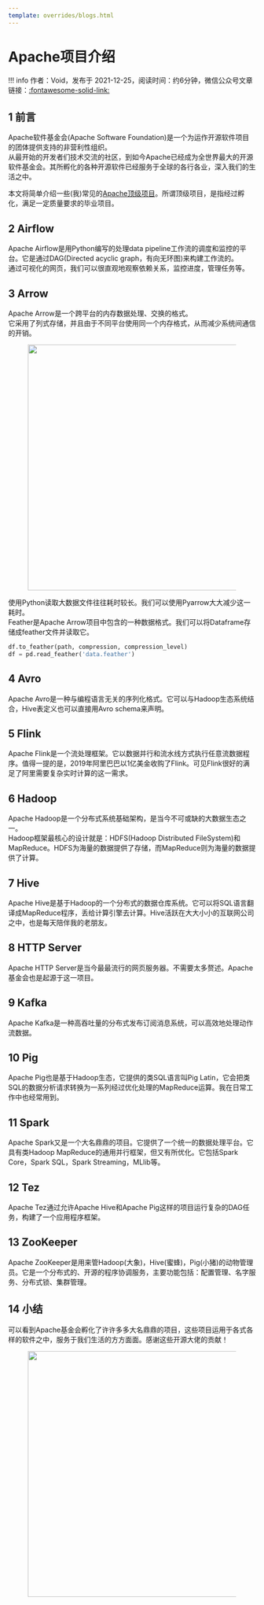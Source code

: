 ```yaml
---
template: overrides/blogs.html
---
```


# Apache项目介绍

!!! info
    作者：Void，发布于 2021-12-25，阅读时间：约6分钟，微信公众号文章链接：[:fontawesome-solid-link:](https://mp.weixin.qq.com/s/4Epc4KbWO_BY3h0bHl_-og)

## 1 前言

Apache软件基金会(Apache Software Foundation)是一个为运作开源软件项目的团体提供支持的非营利性组织。  
从最开始的开发者们技术交流的社区，到如今Apache已经成为全世界最大的开源软件基金会。其所孵化的各种开源软件已经服务于全球的各行各业，深入我们的生活之中。

本文将简单介绍一些(我)常见的[Apache顶级项目](https://projects.apache.org/projects.html?committee 'Apache顶级项目一览')。所谓顶级项目，是指经过孵化，满足一定质量要求的毕业项目。

## 2 Airflow

Apache Airflow是用Python编写的处理data pipeline工作流的调度和监控的平台。它是通过DAG(Directed acyclic graph，有向无环图)来构建工作流的。  
通过可视化的网页，我们可以很直观地观察依赖关系，监控进度，管理任务等。

## 3 Arrow

Apache Arrow是一个跨平台的内存数据处理、交换的格式。  
它采用了列式存储，并且由于不同平台使用同一个内存格式，从而减少系统间通信的开销。

<figure>
  <img src="https://cdn.jsdelivr.net/gh/BulletTech2021/Pics/img/apache1.jpg" width="500" />
</figure>

使用Python读取大数据文件往往耗时较长。我们可以使用Pyarrow大大减少这一耗时。  
Feather是Apache Arrow项目中包含的一种数据格式。我们可以将Dataframe存储成feather文件并读取它。

```python
df.to_feather(path, compression, compression_level)
df = pd.read_feather('data.feather')
```

## 4 Avro

Apache Avro是一种与编程语言无关的序列化格式。它可以与Hadoop生态系统结合，Hive表定义也可以直接用Avro schema来声明。

## 5 Flink 

Apache Flink是一个流处理框架。它以数据并行和流水线方式执行任意流数据程序。值得一提的是，2019年阿里巴巴以1亿美金收购了Flink。可见Flink很好的满足了阿里需要复杂实时计算的这一需求。

## 6 Hadoop

Apache Hadoop是一个分布式系统基础架构，是当今不可或缺的大数据生态之一。  
Hadoop框架最核心的设计就是：HDFS(Hadoop Distributed FileSystem)和MapReduce。HDFS为海量的数据提供了存储，而MapReduce则为海量的数据提供了计算。

## 7 Hive

Apache Hive是基于Hadoop的一个分布式的数据仓库系统。它可以将SQL语言翻译成MapReduce程序，丢给计算引擎去计算。Hive活跃在大大小小的互联网公司之中，也是每天陪伴我的老朋友。

## 8 HTTP Server

Apache HTTP Server是当今最最流行的网页服务器。不需要太多赘述。Apache基金会也是起源于这一项目。

## 9 Kafka

Apache Kafka是一种高吞吐量的分布式发布订阅消息系统，可以高效地处理动作流数据。

## 10 Pig

Apache Pig也是基于Hadoop生态，它提供的类SQL语言叫Pig Latin，它会把类SQL的数据分析请求转换为一系列经过优化处理的MapReduce运算。我在日常工作中也经常用到。

## 11 Spark 

Apache Spark又是一个大名鼎鼎的项目。它提供了一个统一的数据处理平台。它具有类Hadoop MapReduce的通用并行框架，但又有所优化。它包括Spark Core，Spark SQL，Spark Streaming，MLlib等。

## 12 Tez

Apache Tez通过允许Apache Hive和Apache Pig这样的项目运行复杂的DAG任务，构建了一个应用程序框架。

## 13 ZooKeeper 

Apache ZooKeeper是用来管Hadoop(大象)，Hive(蜜蜂)，Pig(小猪)的动物管理员。它是一个分布式的、开源的程序协调服务，主要功能包括：配置管理、名字服务、分布式锁、集群管理。

## 14 小结

可以看到Apache基金会孵化了许许多多大名鼎鼎的项目，这些项目运用于各式各样的软件之中，服务于我们生活的方方面面。感谢这些开源大佬的贡献！

<figure>
  <img src="https://cdn.jsdelivr.net/gh/BulletTech2021/Pics/2021-6-14/1623639526512-1080P%20(Full%20HD)%20-%20Tail%20Pic.png" width="500" />
</figure>
